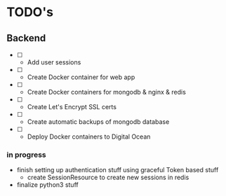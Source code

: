 # TODO's

## Backend

* [ ] - Add user sessions
* [ ] - Create Docker container for web app
* [ ] - Create Docker containers for mongodb & nginx & redis
* [ ] - Create Let's Encrypt SSL certs
* [ ] - Create automatic backups of mongodb database
* [ ] - Deploy Docker containers to Digital Ocean

### in progress

- finish setting up authentication stuff using graceful Token based stuff
  - create SessionResource to create new sessions in redis
- finalize python3 stuff
